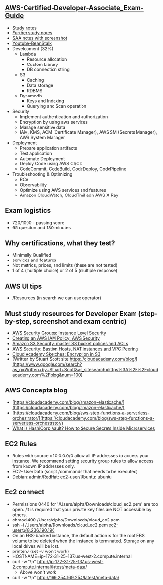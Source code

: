 ## [AWS-Certified-Developer-Associate_Exam-Guide](https://d1.awsstatic.com/training-and-certification/docs-dev-associate/AWS-Certified-Developer-Associate_Exam-Guide.pdf)
* [Study notes](https://github.com/itsmostafa/certified-aws-developer-associate-notes)
* [Further study notes](https://certification.kananinirav.com/aws-developer-associate/)
* [SAA notes with screenshot](https://github.com/eMahtab/aws-solutions-architect-notes)
* [Youtube-BeanStalk](https://www.youtube.com/@amazonwebservices/search?query=BeanStalk)
* Development (32%)
  * Lambda
    * Resource allocation
    * Custom Library
    * DB connection string
  * S3
    * Caching
    * Data storage
    * RDBMS
  * Dynamodb
    * Keys and Indexing
    * Querying and Scan operation
* Security
  * Implement authentication and authorization
  * Encryption by using aws services
  * Manage sensitive data
  * IAM, KMS, ACM (Certificate Manager), AWS SM (Secrets Manager), AWS System Manager
* Deployment
  * Prepare application artifacts
  * Test application
  * Automate Deployment
  * Deploy Code using AWS CI/CD
  * CodeCommit, CodeBuild, CodeDeploy, CodePipeline
* Troubleshooting & Optimizing
  * RCA
  * Observability
  * Optimize using AWS services and features
  * Amazon CloudWatch, CloudTrail adn AWS X-Ray

## Exam logistics

* 720/1000 - passing score
* 65 question and 130 minutes

## Why certifications, what they test?
* Minimally Qualified
* services and features
* Not metrics, prices, and limits (these are not tested)
* 1 of 4 (multiple choice) or 2 of 5 (multiple response)

## AWS UI tips
* /Resources (in search we can use operator)

## Must study resources for Developer Exam (step-by-step, screenshot and exam centric)

* [AWS Security Groups: Instance Level Security](https://cloudacademy.com/blog/aws-security-groups-instance-level-security/)
* [Creating an AWS IAM Policy: AWS Security](https://cloudacademy.com/blog/aws-iam-policy/)
* [Amazon S3 Security: master S3 bucket polices and ACLs](https://cloudacademy.com/blog/amazon-s3-security-master-bucket-polices-acls/)
* [AWS Security: Bastion Hosts, NAT instances and VPC Peering](https://cloudacademy.com/blog/aws-bastion-host-nat-instances-vpc-peering-security/)
* [Cloud Academy Sketches: Encryption in S3](https://cloudacademy.com/blog/sketches-encryption-in-s3/)
* [Written by Stuart Scott site:https://cloudacademy.com/blog/](https://www.google.com/search?as_q=Written+by+Stuart+Scott&as_sitesearch=https%3A%2F%2Fcloudacademy.com%2Fblog&num=100)

## AWS Concepts blog
* [https://cloudacademy.com/blog/amazon-elasticache/](https://cloudacademy.com/blog/amazon-elasticache/)
* [https://cloudacademy.com/blog/aws-step-functions-a-serverless-orchestrator/](https://cloudacademy.com/blog/aws-step-functions-a-serverless-orchestrator/)
* [What is HashiCorp Vault? How to Secure Secrets Inside Microservices](https://cloudacademy.com/blog/hashicorp-vault-how-to-secure-secrets-inside-microservices/)

## EC2 Rules 
* Rules with source of 0.0.0.0/0 allow all IP addresses to access your instance. We recommend setting security group rules to allow access from known IP addresses only.
* EC2- UserData (script /commands that needs to be executed)
* Debian: admin/RedHat: ec2-user/Ubuntu: ubuntu

## Ec2 connect
* Permissions 0440 for '/Users/alpha/Downloads/cloud_ec2.pem' are too open. /It is required that your private key files are NOT accessible by others.
* chmod 400 /Users/alpha/Downloads/cloud_ec2.pem
* ssh -i /Users/alpha/Downloads/cloud_ec2.pem ec2-user@18.236.190.196
* On an EBS-backed instance, the default action is for the root EBS volume to be deleted when the instance is terminated. Storage on any local drives will be lost.
* printenv (set -v won't work)
* HOSTNAME=ip-172-31-25-137.us-west-2.compute.internal
* curl -w "\n" http://ip-172-31-25-137.us-west-2.compute.internal/latest/meta-data/
  * Above won't work
* curl -w "\n" http://169.254.169.254/latest/meta-data/